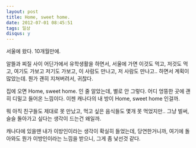 ```yaml
---
layout: post
title: Home, sweet home.
date: 2012-07-01 08:45:51
tags: 일상
disqus: y
---
```


서울에 왔다. 10개월만에.

알뜰과 찌질 사이 어딘가에서 유학생활을 하면서, 서울에 가면 이것도 먹고, 저것도 먹고, 여기도 가보고 저기도 가보고, 이 사람도 만나고, 저 사람도 만나고.. 하면서 계획이 많았는데. 뭔가 괜히 지쳐버려서, 귀찮다.

집에 오면 Home, sweet home. 인 줄 알았는데, 별로 안 그렇다. 어디 엉뚱한 곳에 괜히 디밀고 들어온 느낌이다. 이젠 캐나다의 내 방이 Home, sweet home 인걸까.

뭐 아직 친구들도 제대로 못 만났고, 먹고 싶은 음식들도 몇개 못 먹었지만.. 그냥 벌써, 슬슬 돌아가고 싶다는 생각이 드는건 왜일까.

캐나다에 있을땐 내가 이방인이라는 생각이 확실히 들었는데, 당연한거니까, 여기에 돌아와도 뭔가 이방인이라는 느낌을 받으니, 그게 좀 낯선것 같다.